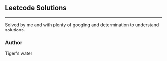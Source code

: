 ## Leetcode Solutions
---
Solved by me and with plenty of googling and determination
to understand solutions.


### Author
Tiger's water
